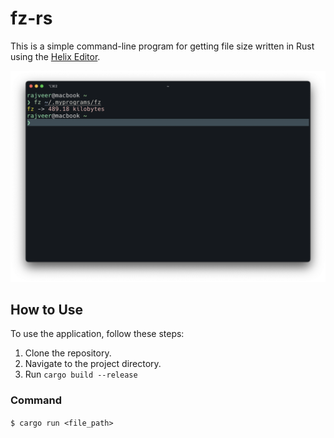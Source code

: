# fz-rs

This is a simple command-line program for getting file size written in Rust using the [Helix Editor](https://github.com/helix-editor/helix).

![Example Image](example.png)

## How to Use

To use the application, follow these steps:

1. Clone the repository.
2. Navigate to the project directory.
3. Run `cargo build --release`

### Command

`$ cargo run <file_path>`
